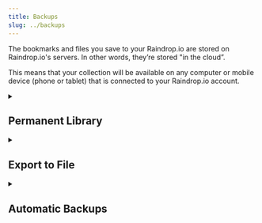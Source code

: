 ```yaml
---
title: Backups
slug: ../backups
---
```

The bookmarks and files you save to your Raindrop.io are stored on Raindrop.io's servers. In other words, they’re stored "in the cloud”.

This means that your collection will be available on any computer or mobile device (phone or tablet) that is connected to your Raindrop.io account.

<details><summary>

## Permanent Library

</summary>

Raindrop.io automatically creates copies of all web-pages and files in your collection. That way, even if an item changes or is taken offline, you will be able to open the version that you have saved in Raindrop.io.

![](copy.jpg)

:::note
Only available in [Pro plan](../../billing/premium-features.md)
:::

Web-pages are saved entirely with CSS, fonts and images. Raindrop is only one bookmark manager that can save JS-heavy (SPA) web-pages. Permanent copy is fully portable, static and doesn't have any external data source dependencies or scripts. All ads and tracking scripts are stripped away!

Content of web-pages and PDF's is fully searchable as described in [full-text search documentation](../search/index.md).

Space for your copies is unlimited. Link to your copy is private and can't be made public.
When PRO subscription is expired, permanent copies become unaccessible and could be removed in future.

### How long it takes to copy all of my bookmarks?
It's depends on count of your bookmarks and global queue. Usually 1000 bookmarks will be copied in half an hour. If it takes a lot longer, <a onClick={()=>Beacon('open')} target="_self">let us know</a>.
:::note
Be sure that after upgrade to PRO, copies will not appear immediately. We need some time to copy each of your bookmarks, as described above.
:::

### How to access permanent copy?
:::note Web app, desktop app or browser extension
Right click on a bookmark and select "Open permanent copy"
:::

:::note Mobile app
Right click on a bookmark and select "Open permanent copy"
:::

### Limitations
Some bookmarks or files can't be saved by several reasons described below. 
When this happen you will see a special icon <img src={require('./icon.png').default} height='20' />

#### Known limitations:
- Bookmarks in "Trash" are ignored and not saved
- Maximum size of entire web-page/file is limited by 70 Mb
- Video, audio and iframes included in web-page could not be saved
- Web-pages with fancy animations based on scroll position could not be saved correctly
- Links that require login or not publicly accessible could not be saved
- Small amount can't be saved due to script failure, those will be automatically retried
- If you found bookmark that marked as "failed to copy" by mistake, <a onClick={()=>Beacon('open')} target="_self">please send</a> this link

</details>

<details><summary>

## Export to File

</summary>

Because your collections is stored in the cloud, you do not need to create special backups of your saved Raindrop.io items.
However, If you wish to download your bookmarks for other uses you can use our export tool which creates a downloadable HTML file.

To access our export tool, visit [settings page](https://app.raindrop.io/settings/backups) and click **Export .html file**.   
You will receive an email shortly. 

HTML file will contain:
- Collections
- Links
- Tags

</details>

<details><summary>  

## Automatic Backups

</summary>

If you want to be even more confident, just use our automatic backup solution that supports Dropbox and Google Drive at the moment.
Backups are made automatically shortly after you make any change in Raindrop.io.
:::note
Only available in [Pro plan](../../billing/premium-features.md)
:::

Here how to enable automatic backup:
1. Visit [settings page](https://app.raindrop.io/settings/backups)
2. Turn on/off particular account in `Cloud backup` section
3. Shortly after first backup will be made

### Backup to Dropbox
You can find your backup in `/Apps/Raindrop.io` folder

### Backup to Google Drive
Backup will be saved to `Raindrop.io-Export.html` file

</details>